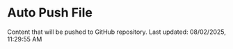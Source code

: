 # Auto Push File

Content that will be pushed to GitHub repository.
Last updated: 08/02/2025, 11:29:55 AM